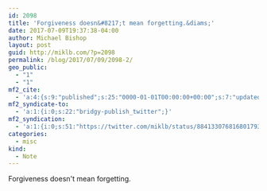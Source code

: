 ```yaml
---
id: 2098
title: 'Forgiveness doesn&#8217;t mean forgetting.&diams;'
date: 2017-07-09T19:37:38-04:00
author: Michael Bishop
layout: post
guid: http://miklb.com/?p=2098
permalink: /blog/2017/07/09/2098-2/
geo_public:
  - "1"
  - "1"
mf2_cite:
  - 'a:4:{s:9:"published";s:25:"0000-01-01T00:00:00+00:00";s:7:"updated";s:25:"0000-01-01T00:00:00+00:00";s:8:"category";a:1:{i:0;s:0:"";}s:6:"author";a:0:{}}'
mf2_syndicate-to:
  - 'a:1:{i:0;s:22:"bridgy-publish_twitter";}'
mf2_syndication:
  - 'a:1:{i:0;s:51:"https://twitter.com/miklb/status/884133076816801793";}'
categories:
  - misc
kind:
  - Note
---
```

Forgiveness doesn't mean forgetting. 